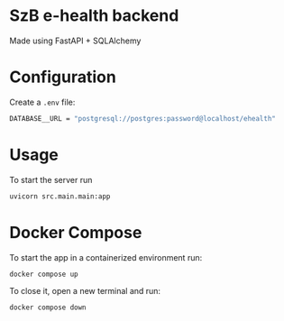 # SzB e-health backend

Made using FastAPI + SQLAlchemy

# Configuration

Create a `.env` file:

```sh
DATABASE__URL = "postgresql://postgres:password@localhost/ehealth"
```

# Usage

To start the server run

```sh
uvicorn src.main.main:app
```

# Docker Compose

To start the app in a containerized environment run:

```sh
docker compose up
```

To close it, open a new terminal and run:

```
docker compose down
```
